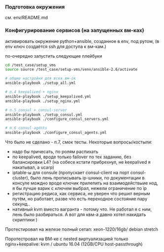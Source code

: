 ### Подготовка окружения
см. env/README.md

### Конфигурирование сервисов (на запущенных вм-ках)
активировать окружение python+ansible, созданное в env, под рутом,
(в env ключ создаётся ssh для доступа к вм-кам.)

по-очередно запустить следующие плейбуки
```bash
cd /test_case/setup_vms
source source /test_case/setup-vms/venv/ansible-2.6/activate

# общие настройки для всех вм-ок
ansible-playbook ./setup_all.yml

# п.4 keepalived + nginx
ansible-playbook ./setup_keepalived.yml
ansible-playbook ./setup_nginx.yml

# п.5 consul + consul-server
ansible-playbook ./setup_consul.yml
ansible-playbook ./configure_consul_servers.yml

# п.6 consul-agents
ansible-playbook ./configure_consul_agents.yml
```

Что было не сделано - п.7, смок тесты.
Некоторые вопросы/костыли:
 - надо бы причесать, по ролям распихать
 - по keepalived, вроде только failover по тех заданию, без балансировки L4? (на собесе кстати прибрехнул, не keepalived я накатывал, а ucarp)
 - iptable-ы для consule (пропускает consul-client на порт consul-cluster), было лень прописывать ip-шники, по документации в консуле мождно вроде ключик прилепить на взаимодействыие нод, я бы лучше варик с ключем выбрал, нежели ограничение по ip
 - регистрацию редиса, как сервиса, не уверен что решил верным путём, но работает, разве что есть переходное состояние пару секунд..
 - нативный kvm вместо вагранта - потому что. Не работал я с ним, лень было разбираться. А вот для квм-а давно хотел накидать скриптики ) 

Протестировал на железе полный сетап: xeon-1220/16gb/ debian stretch

Поротестровал на ВМ-ке с nested виртуализацией только nginx+keepalive: kvm / ubuntu 16.04 (12GB/CPU host-passthrough)
